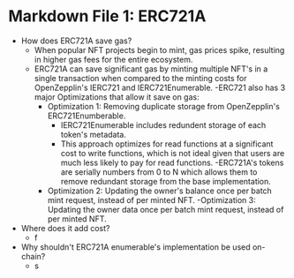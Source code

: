 # Markdown File 1: ERC721A
- How does ERC721A save gas?
    - When popular NFT projects begin to mint, gas prices spike, resulting in higher gas fees for the entire ecosystem.
    - ERC721A can save significant gas by minting multiple NFT's in a single transaction when compared to the minting costs for OpenZepplin's IERC721 and IERC721Enumerable.
    -ERC721 also has 3 major Optimizations that allow it save on gas:
        - Optimization 1: Removing duplicate storage from OpenZepplin's ERC721Enumberable.
            - IERC721Enumerable includes redundent storage of each token's metadata.
            - This approach optimizes for read functions at a significant cost to write functions, which is not ideal given that users are much less likely to pay for read functions. 
            -ERC721A's tokens are serially numbers from 0 to N which allows them to remove redundant storage from the base implementation.
        - Optimization 2: Updating the owner's balance once per batch mint request, instead of per minted NFT.
        -Optimization 3: Updating the owner data once per batch mint request, instead of per minted NFT.
- Where does it add cost?
    - f
- Why shouldn't ERC721A enumerable's implementation be used on-chain?
    - s